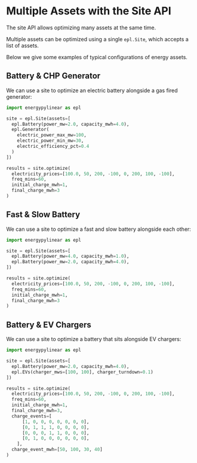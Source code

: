 # Multiple Assets with the Site API

The site API allows optimizing many assets at the same time.

Multiple assets can be optimized using a single `epl.Site`, which accepts a list of assets.

Below we give some examples of typical configurations of energy assets.

## Battery & CHP Generator

We can use a site to optimize an electric battery alongside a gas fired generator:

```python
import energypylinear as epl

site = epl.Site(assets=[
  epl.Battery(power_mw=2.0, capacity_mwh=4.0),
  epl.Generator(
    electric_power_max_mw=100,
    electric_power_min_mw=30,
    electric_efficiency_pct=0.4
  )
])

results = site.optimize(
  electricity_prices=[100.0, 50, 200, -100, 0, 200, 100, -100],
  freq_mins=60,
  initial_charge_mwh=1,
  final_charge_mwh=3
)
```

## Fast & Slow Battery

We can use a site to optimize a fast and slow battery alongside each other:

```python
import energypylinear as epl

site = epl.Site(assets=[
  epl.Battery(power_mw=4.0, capacity_mwh=1.0),
  epl.Battery(power_mw=2.0, capacity_mwh=4.0),
])

results = site.optimize(
  electricity_prices=[100.0, 50, 200, -100, 0, 200, 100, -100],
  freq_mins=60,
  initial_charge_mwh=1,
  final_charge_mwh=3
)
```

## Battery & EV Chargers

We can use a site to optimize a battery that sits alongside EV chargers:

```python
import energypylinear as epl

site = epl.Site(assets=[
  epl.Battery(power_mw=2.0, capacity_mwh=4.0),
  epl.EVs(charger_mws=[100, 100], charger_turndown=0.1)
])

results = site.optimize(
  electricity_prices=[100.0, 50, 200, -100, 0, 200, 100, -100],
  freq_mins=60,
  initial_charge_mwh=1,
  final_charge_mwh=3,
  charge_events=[
      [1, 0, 0, 0, 0, 0, 0, 0],
      [0, 1, 1, 1, 0, 0, 0, 0],
      [0, 0, 0, 1, 1, 0, 0, 0],
      [0, 1, 0, 0, 0, 0, 0, 0],
    ],
  charge_event_mwh=[50, 100, 30, 40]
)
```

